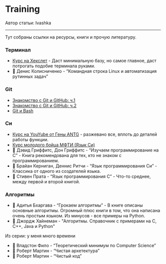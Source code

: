# Training #

Автор статьи: Ivashka

---

Тут собраны ссылки на ресурсы, книги и прочую литературу.

### Терминал ###
* [Курс на Хекслет](https://ru.hexlet.io/courses/cli-basics) - Даст минимальную базу, но самое главное, даст потрогать подобие терминала руками.
* 📖 Денис Колисниченко - “Командная строка Linux и автоматизация рутинных задач”

### Git ###
* [Знакомство с Git и GitHub: ч.1](https://nuancesprog.ru/p/5243/)
* [Знакомство с Git и GitHub: ч.2](https://nuancesprog.ru/p/5272/)
* [Git и Bash](https://nuancesprog.ru/p/4863/)

### Си ###
* [Курс на YouYube от Гены ANTG](https://www.youtube.com/playlist?list=PLG9dLrY9JZKgXfVYlg_0lq6s-i5r0Lw0w) - разжевано все, вплоть до деталей работы функции.
* [Курс молодого бойца МФТИ (Язык Си)](https://www.youtube.com/playlist?list=PLRDzFCPr95fLjzcv6nNdjMu_9RcZgIM9U)
* 📖 Дэвид Гриффитс, Дон Гриффитс - “Изучаем программирование на С” - Книга рекомендована для тех, кто не знаком с программированием.
* 📖 Брайан Керниган, Деннис Ритчи - “Язык программирования Си” - Классика от одного из создателей языка.
* 📖 Стивен Прата - “Язык программирования С” - Что-то среднее, между первой и второй книгой.

### Алгоритмы ###
* 📖 Адитья Бхаргава - “Грокаем алгоритмы” - В книге описаны основные алгоритмы. Огромный плюс книги в том, что она написана очень простым языком. Из минусов - все примеры на Python.
* 📖 Джордж Хайнеман - "Алгоритмы. Справочник с примерами на C, C++, Java и Python"

Из серии: у меня много времени
* 📖 Владстон Фило - “Теоретический минимум по Computer Science”
* 📖 Роберт Мартин - “Чистая архетектура”
* 📖 Роберт Мартин - “Чистый код”